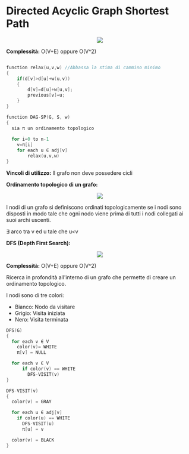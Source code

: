 # Directed Acyclic Graph Shortest Path

<p align="center">
  <img src="https://www.researchgate.net/publication/282135528/figure/fig8/AS:280570845253642@1443904710348/The-schematic-procedure-of-the-shortest-path-algorithm-for-a-DAG-other-related.png">
</p>


**Complessità:** O(V+E) oppure O(V^2)

```c++

function relax(u,v,w) //Abbassa la stima di cammino minimo
{
    if(d[v]>d[u]+w(u,v))
    {
        d[v]=d[u]+w[u,v];
        previous[v]=u;
    }
}

function DAG-SP(G, S, w)
{
  sia π un ordinamento topologico
  
  for i=0 to n-1 
    v=π[i]
    for each u ∈ adj[v]
        relax(u,v,w)
}
```

**Vincoli di utilizzo:** Il grafo non deve possedere cicli

**Ordinamento topologico di un grafo:**

<p align="center">
  <img src="https://media.geeksforgeeks.org/wp-content/uploads/shortestpathstart.jpg">
</p>

I nodi di un grafo si definiscono ordinati topologicamente se i nodi sono disposti in modo tale che ogni nodo viene prima di tutti i nodi collegati ai suoi archi uscenti.

∃ arco tra v ed u tale che u<v

**DFS (Depth First Search):**


<p align="center">
  <img src="https://he-s3.s3.amazonaws.com/media/uploads/9fa1119.jpg">
</p>

**Complessità:** O(V+E) oppure O(V^2)

Ricerca in profondità all'interno di un grafo che permette di creare un ordinamento topologico.

I nodi sono di tre colori:
* Bianco: Nodo da visitare
* Grigio: Visita iniziata
* Nero: Visita terminata

```c++
DFS(G)
{ 
  for each v ∈ V 
    color(v)= WHITE
    π[v] = NULL

  for each v ∈ V
      if color(v) == WHITE
        DFS-VISIT(v)
}

DFS-VISIT(v)
{ 
  color(v) = GRAY

  for each u ∈ adj[v] 
    if color(u) == WHITE
      DFS-VISIT(u)
      π[u] = v

  color(v) = BLACK
}
```
